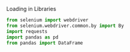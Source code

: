 Loading in Libraries
``` Python
from selenium import webdriver
from selenium.webdriver.common.by import By
import requests
import pandas as pd
from pandas import DataFrame
 
 ```
